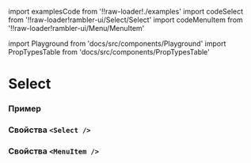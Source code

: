 import examplesCode from '!!raw-loader!./examples'
import codeSelect from '!!raw-loader!rambler-ui/Select/Select'
import codeMenuItem from '!!raw-loader!rambler-ui/Menu/MenuItem'

import Playground from 'docs/src/components/Playground'
import PropTypesTable from 'docs/src/components/PropTypesTable'

# Select

### Пример
<Playground code={examplesCode} />

### Свойства `<Select />`
<PropTypesTable code={codeSelect} />

### Свойства `<MenuItem />`
<PropTypesTable code={codeMenuItem} />

